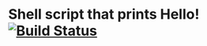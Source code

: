 # Shell script that prints Hello! [![Build Status](https://travis-ci.org/achuchulev/hello.svg?branch=master)](https://travis-ci.org/achuchulev/hello)
